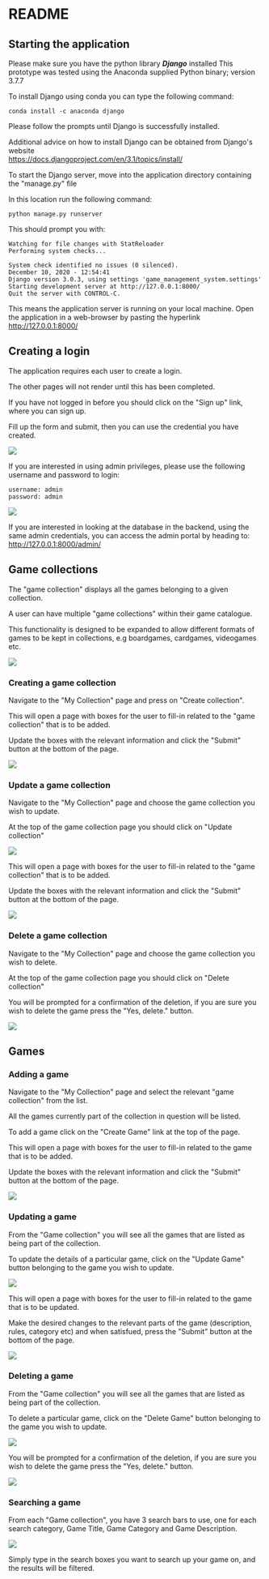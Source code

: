 # README

## Starting the application

Please make sure you have the python library ***Django*** installed
This prototype was tested using the Anaconda supplied Python binary; version 3.7.7

To install Django using conda you can type the following command:

```
conda install -c anaconda django
```

Please follow the prompts until Django is successfully installed.

Additional advice on how to install Django can be obtained from Django's website \
https://docs.djangoproject.com/en/3.1/topics/install/

To start the Django server, move into the application directory containing the "manage.py" file

In this location run the following command:

```
python manage.py runserver
```

This should prompt you with:

```
Watching for file changes with StatReloader
Performing system checks...

System check identified no issues (0 silenced).
December 10, 2020 - 12:54:41
Django version 3.0.3, using settings 'game_management_system.settings'
Starting development server at http://127.0.0.1:8000/
Quit the server with CONTROL-C.
```

This means the application server is running on your local machine.
Open the application in a web-browser by pasting the hyperlink http://127.0.0.1:8000/

## Creating a login

The application requires each user to create a login. 

The other pages will not render until this has been completed.

If you have not logged in before you should click on the "Sign up" link, where you can sign up.

Fill up the form and submit, then you can use the credential you have created.

![](./images/10.png)

If you are interested in using admin privileges, please use the following username and password
to login:

```
username: admin
password: admin
```

![](./images/9.png)

If you are interested in looking at the database in the backend, using the same admin credentials, you can access the admin portal by heading to:
http://127.0.0.1:8000/admin/

## Game collections

The "game collection" displays all the games belonging to a given collection.

A user can have multiple "game collections" within their game catalogue.

This functionality is designed to be expanded to allow different formats of games to be kept in collections, e.g boardgames, cardgames, videogames etc.

![](./images/1.png)

### Creating a game collection

Navigate to the "My Collection" page and press on "Create collection".

This will open a page with boxes for the user to fill-in related to the "game collection" that is to be added.

Update the boxes with the relevant information and click the "Submit" button at the bottom of the page.

![](./images/2.png)

### Update a game collection

Navigate to the "My Collection" page and choose the game collection you wish to update.

At the top of the game collection page you should click on "Update collection"

![](./images/3.png)

This will open a page with boxes for the user to fill-in related to the "game collection" that is to be added.

Update the boxes with the relevant information and click the "Submit" button at the bottom of the page.

![](./images/4.png)

### Delete a game collection

Navigate to the "My Collection" page and choose the game collection you wish to delete.

At the top of the game collection page you should click on "Delete collection"

You will be prompted for a confirmation of the deletion, if you are sure you wish to delete the game press the "Yes, delete." button.

![](./images/5.png)

## Games

### Adding a game

Navigate to the "My Collection" page and select the relevant "game collection" from the list.

All the games currently part of the collection in question will be listed.

To add a game click on the "Create Game" link at the top of the page.

This will open a page with boxes for the user to fill-in related to the game that is to be added.

Update the boxes with the relevant information and click the "Submit" button at the bottom of the page.

![](./images/6.png)

### Updating a game 

From the "Game collection" you will see all the games that are listed as being part of the collection.

To update the details of a particular game, click on the "Update Game" button  belonging to the game you wish to update.

![](./images/7.png)

This will open a page with boxes for the user to fill-in related to the game that is to be updated.

Make the desired changes to the relevant parts of the game (description, rules, category etc) and when satisfued, press the "Submit" button at the bottom of the page.

![](./images/6.png)

### Deleting a game

From the "Game collection" you will see all the games that are listed as being part of the collection.

To delete a particular game, click on the "Delete Game" button belonging to the game you wish to update.

![](./images/7.png)

You will be prompted for a confirmation of the deletion, if you are sure you wish to delete the game press the "Yes, delete." button.

![](./images/8.png)

### Searching a game
From each "Game collection", you have 3 search bars to use, one for each search category, Game Title, Game Category and Game Description.

![](./images/8.png)

Simply type in the search boxes you want to search up your game on, and the results will be filtered.
